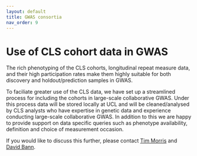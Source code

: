 ```yaml
---
layout: default
title: GWAS consortia
nav_order: 9
---
```


# **Use of CLS cohort data in GWAS**

The rich phenotyping of the CLS cohorts, longitudinal repeat measure data, and their high participation rates make them  highly suitable for both discovery and holdout/prediction samples in GWAS. 

To faciliate greater use of the CLS data, we have set up a streamlined process for including the cohorts in large-scale collaborative GWAS. Under this process data will be stored locally at UCL and will be cleaned/analysed by CLS analysts who have expertise in genetic data and experience conducting large-scale collaborative GWAS. In addition to this we are happy to provide support on data specific queries such as phenotype availability, definition and choice of measurement occasion. 

If you would like to discuss this further, please contact [Tim Morris](mailto:t.t.morris@ucl.ac.uk) and [David Bann](mailto:david.bann@ucl.ac.uk). 
